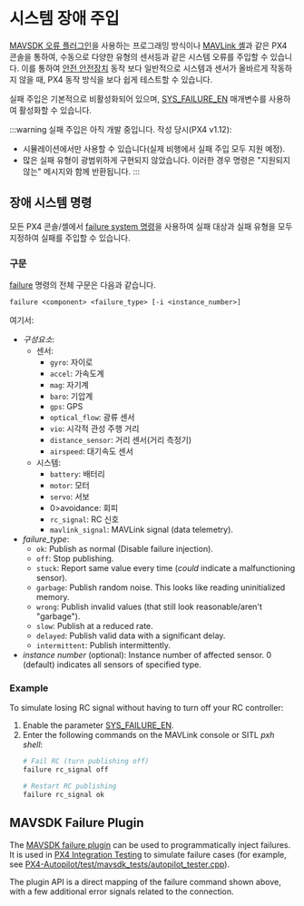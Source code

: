 # 시스템 장애 주입

[MAVSDK 오류 플러그인](https://mavsdk.mavlink.io/main/en/cpp/api_reference/classmavsdk_1_1_failure.html)을 사용하는 프로그래밍 방식이나 [MAVLink 셸](../debug/mavlink_shell.md#mavlink-shell)과 같은 PX4 콘솔을 통하여, 수동으로 다양한 유형의 센서등과 같은 시스템 오류를 주입할 수 있습니다. 이를 통하여 [안전 안전장치](../config/safety.md#safety-configuration-failsafes) 동작 보다 일반적으로 시스템과 센서가 올바르게 작동하지 않을 때, PX4 동작 방식을 보다 쉽게 테스트할 수 있습니다.

실패 주입은 기본적으로 비활성화되어 있으며, [SYS_FAILURE_EN](../advanced_config/parameter_reference.md#SYS_FAILURE_EN) 매개변수를 사용하여 활성화할 수 있습니다.

:::warning
실패 주입은 아직 개발 중입니다. 작성 당시(PX4 v1.12):
- 시뮬레이션에서만 사용할 수 있습니다(실제 비행에서 실패 주입 모두 지원 예정).
- 많은 실패 유형이 광범위하게 구현되지 않았습니다. 이러한 경우 명령은 "지원되지 않는" 메시지와 함께 반환됩니다.
:::





## 장애 시스템 명령

모든 PX4 콘솔/셸에서 [failure system 명령](../modules/modules_command.md#failure)을 사용하여 실패 대상과 실패 유형을 모두 지정하여 실패를 주입할 수 있습니다.

### 구문

[failure](../modules/modules_command.md#failure) 명령의 전체 구문은 다음과 같습니다.
```
failure <component> <failure_type> [-i <instance_number>]
```
여기서:
- _구성요소_:
  - 센서:
    - `gyro`: 자이로
    - `accel`: 가속도계
    - `mag`: 자기계
    - `baro`: 기압계
    - `gps`: GPS
    - `optical_flow`: 광류 센서
    - `vio`: 시각적 관성 주행 거리
    - `distance_sensor`: 거리 센서(거리 측정기)
    - `airspeed`: 대기속도 센서
  - 시스템:
    - `battery`: 배터리
    - `motor`: 모터
    - `servo`: 서보
    - 0>avoidance</code>: 회피
    - `rc_signal`: RC 신호
    - `mavlink_signal`: MAVLink signal (data telemetry).
- _failure_type_:
  - `ok`: Publish as normal (Disable failure injection).
  - `off`: Stop publishing.
  - `stuck`: Report same value every time (_could_ indicate a malfunctioning sensor).
  - `garbage`: Publish random noise. This looks like reading uninitialized memory.
  - `wrong`: Publish invalid values (that still look reasonable/aren't "garbage").
  - `slow`: Publish at a reduced rate.
  - `delayed`: Publish valid data with a significant delay.
  - `intermittent`: Publish intermittently.
- _instance number_ (optional): Instance number of affected sensor. 0 (default) indicates all sensors of specified type.


### Example

To simulate losing RC signal without having to turn off your RC controller:

1. Enable the parameter [SYS_FAILURE_EN](../advanced_config/parameter_reference.md#SYS_FAILURE_EN).
1. Enter the following commands on the MAVLink console or SITL *pxh shell*:
   ```bash
   # Fail RC (turn publishing off)
   failure rc_signal off

   # Restart RC publishing
   failure rc_signal ok
   ```

## MAVSDK Failure Plugin

The [MAVSDK failure plugin](https://mavsdk.mavlink.io/main/en/cpp/api_reference/classmavsdk_1_1_failure.html) can be used to programmatically inject failures. It is used in [PX4 Integration Testing](../test_and_ci/integration_testing_mavsdk.md) to simulate failure cases (for example, see [PX4-Autopilot/test/mavsdk_tests/autopilot_tester.cpp](https://github.com/PX4/PX4-Autopilot/blob/master/test/mavsdk_tests/autopilot_tester.cpp)).

The plugin API is a direct mapping of the failure command shown above, with a few additional error signals related to the connection.
